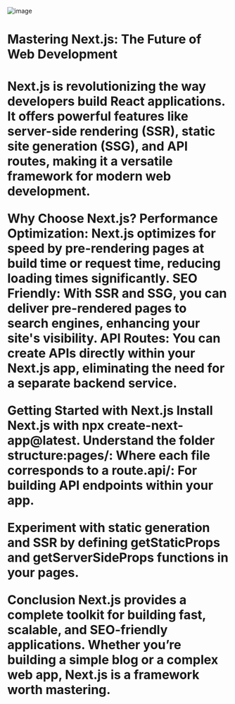 
![image](https://github.com/user-attachments/assets/3c672e90-9a26-41e9-9bf7-ba650a257c71)

<h1>Mastering Next.js: The Future of Web Development<h1/>

Next.js is revolutionizing the way developers build React applications. It offers powerful features like server-side rendering (SSR), static site generation (SSG), and API routes, making it a versatile framework for modern web development.

Why Choose Next.js?
Performance Optimization: Next.js optimizes for speed by pre-rendering pages at build time or request time, reducing loading times significantly.
SEO Friendly: With SSR and SSG, you can deliver pre-rendered pages to search engines, enhancing your site's visibility.
API Routes: You can create APIs directly within your Next.js app, eliminating the need for a separate backend service.

Getting Started with Next.js
Install Next.js with npx create-next-app@latest.
Understand the folder structure:pages/: Where each file corresponds to a route.api/: For building API endpoints within your app.

Experiment with static generation and SSR by defining getStaticProps and getServerSideProps functions in your pages.

Conclusion
Next.js provides a complete toolkit for building fast, scalable, and SEO-friendly applications. Whether you’re building a simple blog or a complex web app, Next.js is a framework worth mastering.



